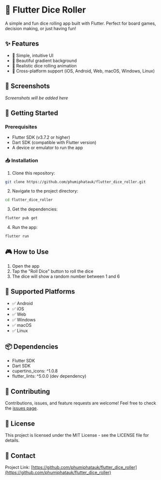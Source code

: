 # 🎲 Flutter Dice Roller

A simple and fun dice rolling app built with Flutter. Perfect for board games, decision making, or just having fun!

## ✨ Features

- 🎯 Simple, intuitive UI
- 🌈 Beautiful gradient background
- 🎲 Realistic dice rolling animation
- 📱 Cross-platform support (iOS, Android, Web, macOS, Windows, Linux)

## 📸 Screenshots

*Screenshots will be added here*

## 🚀 Getting Started

### Prerequisites

- Flutter SDK (v3.7.2 or higher)
- Dart SDK (compatible with Flutter version)
- A device or emulator to run the app

### 📥 Installation

1. Clone this repository:
```bash
git clone https://github.com/phumiphatauk/flutter_dice_roller.git
```

2. Navigate to the project directory:
```bash
cd flutter_dice_roller
```

3. Get the dependencies:
```bash
flutter pub get
```

4. Run the app:
```bash
flutter run
```

## 🎮 How to Use

1. Open the app
2. Tap the "Roll Dice" button to roll the dice
3. The dice will show a random number between 1 and 6

## 📱 Supported Platforms

- ✅ Android
- ✅ iOS
- ✅ Web
- ✅ Windows
- ✅ macOS
- ✅ Linux

## 📦 Dependencies

- Flutter SDK
- Dart SDK
- cupertino_icons: ^1.0.8
- flutter_lints: ^5.0.0 (dev dependency)

## 🤝 Contributing

Contributions, issues, and feature requests are welcome! Feel free to check the [issues page](https://github.com/phumiphatauk/flutter_dice_roller/issues).

## 📝 License

This project is licensed under the MIT License - see the LICENSE file for details.

## 📧 Contact

Project Link: [https://github.com/phumiphatauk/flutter_dice_roller](https://github.com/phumiphatauk/flutter_dice_roller)
